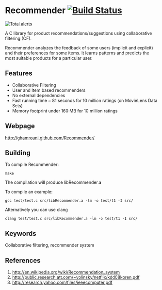 ﻿Recommender [![Build Status](https://secure.travis-ci.org/GHamrouni/Recommender.png)](http://travis-ci.org/GHamrouni/Recommender)
=======================

[![Total alerts](https://img.shields.io/lgtm/alerts/g/GHamrouni/Recommender.svg?logo=lgtm&logoWidth=18)](https://lgtm.com/projects/g/GHamrouni/Recommender/alerts/)

A C library for product recommendations/suggestions using collaborative filtering (CF).

Recommender analyzes the feedback of some users (implicit and explicit) and their 
preferences for some items. It learns patterns and predicts the most suitable products 
for a particular user.

Features
--------
 * Collaborative Filtering
 * User and Item based recommenders
 * No external dependencies 
 * Fast running time ~ 81 seconds for 10 million ratings (on MovieLens Data Sets)
 * Memory footprint under 160 MB for 10 million ratings

Webpage
--------
http://ghamrouni.github.com/Recommender/

Building
--------
To compile Recommender:

    make

The compilation will produce libRecommender.a

To compile an example:

    gcc test/test.c src/libRecommender.a -lm -o test/t1 -I src/

Alternatively you can use clang

    clang test/test.c src/libRecommender.a -lm -o test/t1 -I src/


Keywords
--------
Collaborative filtering, recommender system

References
--------
1. http://en.wikipedia.org/wiki/Recommendation_system
1. http://public.research.att.com/~volinsky/netflix/kdd08koren.pdf
1. http://research.yahoo.com/files/ieeecomputer.pdf





